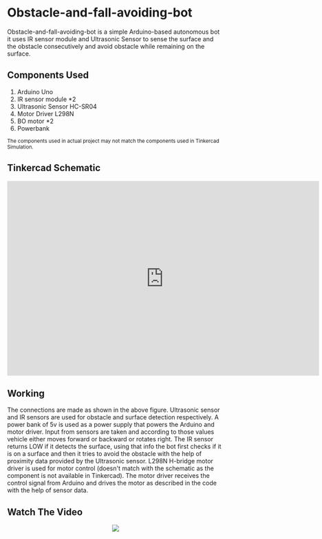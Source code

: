 # Obstacle-and-fall-avoiding-bot

Obstacle-and-fall-avoiding-bot is a simple Arduino-based autonomous bot it uses IR sensor module and Ultrasonic Sensor to sense the surface and the obstacle consecutively and avoid obstacle while remaining on the surface.

## Components Used

1. Arduino Uno
1. IR sensor module \*2
1. Ultrasonic Sensor HC-SR04
1. Motor Driver L298N
1. BO motor \*2
1. Powerbank

<sub>The components used in actual project may not match the components used in Tinkercad Simulation.</sub>

## Tinkercad Schematic

<iframe width="725" height="453" src="https://www.tinkercad.com/embed/7roZfEygTBD?editbtn=1" frameborder="0" marginwidth="0" marginheight="0" scrolling="no">
</iframe>

## Working

The connections are made as shown in the above figure. Ultrasonic sensor and IR sensors are used for obstacle and surface detection respectively. A power bank of 5v is used as a power supply that powers the Arduino and motor driver. Input from sensors are taken and according to those values vehicle either moves forward or backward or rotates right. The IR sensor returns LOW if it detects the surface, using that info the bot first checks if it is on a surface and then it tries to avoid the obstacle with the help of proximity data provided by the Ultrasonic sensor. L298N H-bridge motor driver is used for motor control (doesn't match with the schematic as the component is not available in Tinkercad). The motor driver receives the control signal from Arduino and drives the motor as described in the code with the help of sensor data.

## Watch The Video

<div align="center">
  <a href="https://youtu.be/jDRYOdBuPZY"><img src="https://img.youtube.com/vi/jDRYOdBuPZY/0.jpg"></a>
</div>
